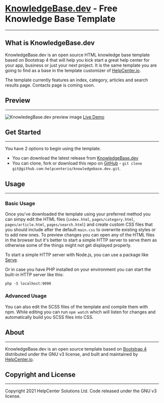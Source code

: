 # [KnowledgeBase.dev](https://knowledgebase.dev) - Free Knowledge Base Template
----

## What is KnowledgeBase.dev
KnowledgeBase.dev is an open source HTML knowledge base template based on Bootstrap 4 that will help you kick start a great help center for your app, business or just your next project. It is the same template you are going to find as a base in the template customizer of [HelpCenter.io](https://helpcenter.io).

The template currently features an index, category, articles and search results page. Contacts page is coming soon.

## Preview
----
![KnowledegBase.dev preview image](https://knowledgebase.dev/images/knowledge_base_preview.jpeg)
[Live Demo](https://knowledgebase.dev/demo)


## Get Started
----
You have 2 options to begin using the template.
  
- You can download the latest release from [KnowledgeBase.dev](https://knowledgebase.dev)
- You can clone, fork or download this repo on [GitHub](https://github.com/helpcenterio/knowledgebase.dev) - `git clone git@github.com:helpcenterio/knowledgebase.dev.git`.

## Usage
-----

### Basic Usage
Once you've downloaded the template using your preferred method you can simpy edit the HTML files (`index.html`, `pages/category.html`, `pages/article.html`, `pages/search.html`) and create custom
CSS files that you should include after the default `main.css` to overwrite existing styles or to add new ones. To preview changes you can open any of the HTML files in the browser but it's better to start a simple HTTP server to serve them as otherwise some of the things might not get displayed properly.

To start a simple HTTP server with Node.js, you can use a package like [Serve](https://github.com/vercel/serve).

Or in case you have PHP installed on your environment you can start the built-in HTTP server like this:

    php -S localhost:9090

### Advanced Usage

You can also edit the SCSS files of the template and compile them with npm. While editing you can run `npm watch` which will listen for changes and  automatically build you SCSS files into CSS.

## About
----
KnowledgeBase.dev is an open source template based on [Bootstrap 4](https://getbootstrap.com/docs/4.6/getting-started/introduction/) distributed under the GNU v3 license, and built and maintained by [HelpCenter.io](https://helpcenter.io).

## Copyright and License
----
Copyright 2021 HelpCenter Solutions Ltd. Code released under the GNU v3 license.